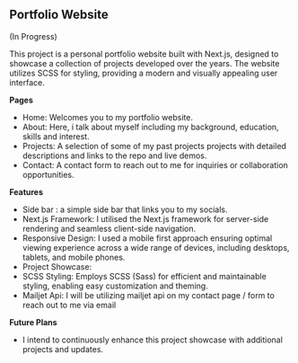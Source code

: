 ## Portfolio Website ##
(In Progress) 

This project is a personal portfolio website built with Next.js, designed to showcase a collection of projects developed over the years. The website utilizes SCSS for styling, providing a modern and visually appealing user interface.

**Pages**

- Home: Welcomes you to my portfolio website.
- About: Here, i talk about myself including my background, education, skills and interest.
- Projects:  A selection of some of my past projects projects with detailed descriptions and links to the repo and live demos.
- Contact: A contact form to reach out to me for inquiries or collaboration opportunities.

**Features**
- Side bar : a simple side bar that links you to my socials. 
- Next.js Framework: I utilised the Next.js framework for server-side rendering and seamless client-side navigation.
- Responsive Design: I used a mobile first approach ensuring optimal viewing experience across a wide range of devices, including desktops, tablets, and mobile phones.
- Project Showcase: 
- SCSS Styling: Employs SCSS (Sass) for efficient and maintainable styling, enabling easy customization and theming.
- Mailjet Api: I will be utilizing mailjet api on my contact page / form to reach out to me via email

**Future Plans**
- I intend to continuously enhance this project showcase with additional projects and updates.
